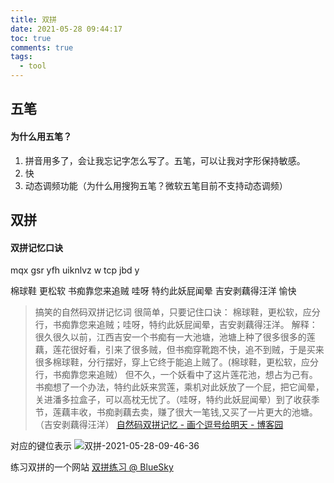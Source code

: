 ```yaml
---
title: 双拼
date: 2021-05-28 09:44:17
toc: true
comments: true
tags:
  - tool
---
```


## 五笔

#### 为什么用五笔？

1. 拼音用多了，会让我忘记字怎么写了。五笔，可以让我对字形保持敏感。
2. 快
3. 动态调频功能（为什么用搜狗五笔？微软五笔目前不支持动态调频）

## 双拼

#### 双拼记忆口诀

mqx gsr yfh uiknlvz w tcp jbd y

棉球鞋 更松软 书痴靠您来追贼 哇呀 特约此妖屁闻晕 吉安剥藕得汪洋 愉快

> 搞笑的自然码双拼记忆词 很简单，只要记住口诀：
> 棉球鞋，更松软，应分行，书痴靠您来追贼；哇呀，特约此妖屁闻晕，吉安剥藕得汪洋。
> 解释：很久很久以前，江西吉安一个书痴有一大池塘，池塘上种了很多很多的莲藕，莲花很好看，引来了很多贼，但书痴穿靴跑不快，追不到贼，于是买来很多棉球鞋，分行摆好，穿上它终于能追上贼了。(棉球鞋，更松软，应分行，书痴靠您来追贼） 但不久，一个妖看中了这片莲花池，想占为己有。书痴想了一个办法，特约此妖来赏莲，乘机对此妖放了一个屁，把它闻晕，关进潘多拉盒子，可以高枕无忧了。（哇呀，特约此妖屁闻晕）到了收获季节，莲藕丰收，书痴剥藕去卖，赚了很大一笔钱,又买了一片更大的池塘。（吉安剥藕得汪洋）
> [自然码双拼记忆 - 画个逗号给明天 - 博客园](https://www.cnblogs.com/mengkai/p/6206452.html)

对应的键位表示
![双拼-2021-05-28-09-46-36](http://cdn.lyloou.com/img/双拼-2021-05-28-09-46-36.png)

练习双拼的一个网站
[双拼练习 @ BlueSky](https://api.ihint.me/shuang/)
